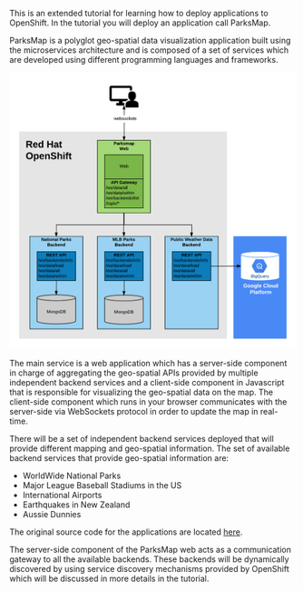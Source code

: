 This is an extended tutorial for learning how to deploy applications to OpenShift. In the tutorial you will deploy an application call ParksMap.

ParksMap is a polyglot geo-spatial data visualization application built using the microservices architecture and is composed of a set of services which are developed using different programming languages and frameworks.

![Application Architecture](../../assets/workshops/workshop-1/00-application-architecture.png)

The main service is a web application which has a server-side component in charge of aggregating the geo-spatial APIs provided by multiple independent backend services and a client-side component in Javascript that is responsible for visualizing the geo-spatial data on the map. The client-side component which runs in your browser communicates with the server-side via WebSockets protocol in order to update the map in real-time.

There will be a set of independent backend services deployed that will provide different mapping and geo-spatial information. The set of available backend services that provide geo-spatial information are:

* WorldWide National Parks
* Major League Baseball Stadiums in the US
* International Airports
* Earthquakes in New Zealand
* Aussie Dunnies

The original source code for the applications are located [here](https://github.com/openshift-roadshow/).

The server-side component of the ParksMap web acts as a communication gateway to all the available backends. These backends will be dynamically discovered by using service discovery mechanisms provided by OpenShift which will be discussed in more details in the tutorial.
